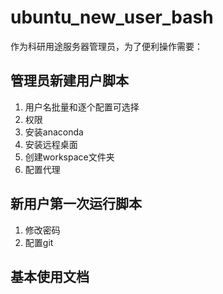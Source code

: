 # ubuntu_new_user_bash
作为科研用途服务器管理员，为了便利操作需要：
## 管理员新建用户脚本
1. 用户名批量和逐个配置可选择
2. 权限
3. 安装anaconda
4. 安装远程桌面
5. 创建workspace文件夹
6. 配置代理
## 新用户第一次运行脚本
1. 修改密码
2. 配置git
## 基本使用文档
